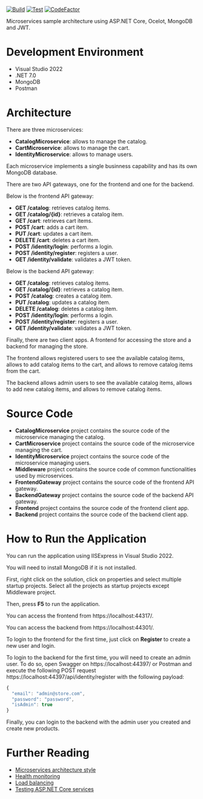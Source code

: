 [![Build](https://github.com/aelassas/microservices/actions/workflows/build.yml/badge.svg)](https://github.com/aelassas/microservices/actions/workflows/build.yml) [![Test](https://github.com/aelassas/microservices/actions/workflows/test.yml/badge.svg)](https://github.com/aelassas/microservices/actions/workflows/test.yml) [![CodeFactor](https://www.codefactor.io/repository/github/aelassas/microservices/badge)](https://www.codefactor.io/repository/github/aelassas/microservices)

Microservices sample architecture using ASP.NET Core, Ocelot, MongoDB and JWT.

# Development Environment

- Visual Studio 2022
- .NET 7.0
- MongoDB
- Postman

# Architecture

There are three microservices:

- **CatalogMicroservice**: allows to manage the catalog.
- **CartMicroservice**: allows to manage the cart.
- **IdentityMicroservice**: allows to manage users.

Each microservice implements a single businness capability and has its own MongoDB database.

There are two API gateways, one for the frontend and one for the backend.

Below is the frontend API gateway:

- **GET /catalog**: retrieves catalog items.
- **GET /catalog/{id}**: retrieves a catalog item.
- **GET /cart**: retrieves cart items.
- **POST /cart**: adds a cart item.
- **PUT /cart**: updates a cart item.
- **DELETE /cart**: deletes a cart item.
- **POST /identity/login**: performs a login.
- **POST /identity/register**: registers a user.
- **GET /identity/validate**: validates a JWT token.

Below is the backend API gateway:

- **GET /catalog**: retrieves catalog items.
- **GET /catalog/{id}**: retrieves a catalog item.
- **POST /catalog**: creates a catalog item.
- **PUT /catalog**: updates a catalog item.
- **DELETE /catalog**: deletes a catalog item.
- **POST /identity/login**: performs a login.
- **POST /identity/register**: registers a user.
- **GET /identity/validate**: validates a JWT token.

Finally, there are two client apps. A frontend for accessing the store and a backend for managing the store.

The frontend allows registered users to see the available catalog items, allows to add catalog items to the cart, and allows to remove catalog items from the cart.

The backend allows admin users to see the available catalog items, allows to add new catalog items, and allows to remove catalog items.

# Source Code

- **CatalogMicroservice** project contains the source code of the microservice managing the catalog.
- **CartMicroservice** project contains the source code of the microservice managing the cart.
- **IdentityMicroservice** project contains the source code of the microservice managing users.
- **Middleware** project contains the source code of common functionalities used by microservices.
- **FrontendGateway** project contains the source code of the frontend API gateway.
- **BackendGateway** project contains the source code of the backend API gateway.
- **Frontend** project contains the source code of the frontend client app.
- **Backend** project contains the source code of the backend client app.

# How to Run the Application

You can run the application using IISExpress in Visual Studio 2022.

You will need to install MongoDB if it is not installed.

First, right click on the solution, click on properties and select multiple startup projects. Select all the projects as startup projects except Middleware project.

Then, press **F5** to run the application.

You can access the frontend from https://localhost:44317/.

You can access the backend from https://localhost:44301/.

To login to the frontend for the first time, just click on **Register** to create a new user and login.

To login to the backend for the first time, you will need to create an admin user. To do so, open Swagger on https://localhost:44397/ or Postman and execute the following POST request https://localhost:44397/api/identity/register with the following payload:

```js
{
  "email": "admin@store.com",
  "password": "password",
  "isAdmin": true
}
```
Finally, you can login to the backend with the admin user you created and create new products.

# Further Reading

- [Microservices architecture style](https://docs.microsoft.com/en-us/azure/architecture/guide/architecture-styles/microservices)
- [Health monitoring](https://docs.microsoft.com/en-us/dotnet/architecture/microservices/implement-resilient-applications/monitor-app-health)
- [Load balancing](https://ocelot.readthedocs.io/en/latest/features/loadbalancer.html)
- [Testing ASP.NET Core services](https://docs.microsoft.com/en-us/dotnet/architecture/microservices/multi-container-microservice-net-applications/test-aspnet-core-services-web-apps)

